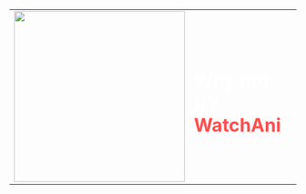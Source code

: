 <div align="center">

  <table>
    <tr>
      <td>
        <img src="https://cdna.artstation.com/p/assets/images/images/013/711/850/original/guillermo-angel-pineda-isaac.gif?1540817165" width="300" />
      </td>
      <td>
        <h1 style="color:white;">Why not try <span style="color:#ff4d4d;">WatchAni</span>?</h1>
      </td>
    </tr>
  </table>

</div>
